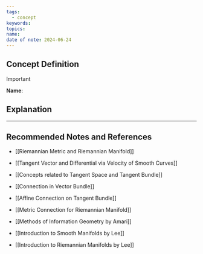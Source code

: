 ```yaml
---
tags:
  - concept
keywords: 
topics: 
name: 
date of note: 2024-06-24
---
```


## Concept Definition

>[!important]
>**Name**: 



## Explanation





-----------
##  Recommended Notes and References


- [[Riemannian Metric and Riemannian Manifold]]

- [[Tangent Vector and Differential via Velocity of Smooth Curves]]
- [[Concepts related to Tangent Space and Tangent Bundle]]

- [[Connection in Vector Bundle]]
- [[Affine Connection on Tangent Bundle]]


- [[Metric Connection for Riemannian Manifold]]




- [[Methods of Information Geometry by Amari]]
- [[Introduction to Smooth Manifolds by Lee]]
- [[Introduction to Riemannian Manifolds by Lee]]
